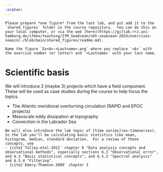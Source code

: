```yaml
---
:orphan:
---
```

```{admonition} Preparation (before class)
Please prepare *one figure* from the last lab, and put add it to the `shared_figures` folder in the course repository.  You can do this on your local computer, or via the web [here](https://gitlab.rrz.uni-hamburg.de/ifmeo/teaching/IfM_SeaOcean/uhh-seaocean-2024/exercises-seaocn/-/blob/main/shared_figures/readme.md). 

Name the figure `Ex<A>-<Lastname>.png` where you replace `<A>` with the exercise number (or letter) and `<Lastname>` with your last name.
```

# Scientific basis



We will introduce 2 (maybe 3) projects which have a field component.  These will be used as case studies during the course to help focus the topics.

- The Atlantic meridional overturning circulation (RAPID and EPOC projects)
- Mesoscale eddy dissipation at topography
- Convection in the Labrador Sea



```{admonition} Lab topic - introduction
We will also introduce the lab topic of [time series](ex-timeseries).  In the lab you'll be calculating basic statistics like mean, histogram, median, standard deviation.  For a review of these concepts, see
- {cite}`Talley-etal-2011` chapter 6 "Data analysis concepts and observational methods", especially sections 6.3 "Observational error", and 6.3 "Basic statistical concepts", and 6.5.3 "Spectral analysis" and 6.5.4 "Filtering".
- {cite}`Emery-Thomson-2009` chapter 3
```


```